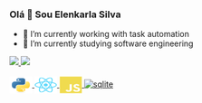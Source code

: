 ### Olá 👋 Sou Elenkarla Silva

- 🔭 I’m currently working with task automation
- 🌱 I’m currently studying software engineering 
<div> 
  <a href = "https://www.linkedin.com/in/elen-da-silva-23b2a3ab">
  <img height= "180cm" src = "https://github-readme-stats.vercel.app/api?username=ekarla&show_icons=true&theme=radical"/>
  <img height= "180cm" src = "https://github-readme-stats.vercel.app/api/top-langs/?username=ekarla&layout=compact&theme=radical"/>   
</div>
  
<div style = "display: inline_block"><br>
  <img align="center" alt="eKarla-Python" height="30" width="40" src="https://raw.githubusercontent.com/devicons/devicon/master/icons/python/python-original.svg" style="max-width: 100%;">
  <img align="center" alt="ekarla-React" height="30" width="40" src="https://raw.githubusercontent.com/devicons/devicon/master/icons/react/react-original.svg" style="max-width: 100%;">
  <img align="center" alt="ekarla-Js" height="30" width="40" src="https://raw.githubusercontent.com/devicons/devicon/master/icons/javascript/javascript-plain.svg" style="max-width: 100%;">
  <img src="https://camo.githubusercontent.com/1b8a779f280e099e2d67ab949dad604e25ce0d321e66474c04430201790b3874/68747470733a2f2f7777772e766563746f726c6f676f2e7a6f6e652f6c6f676f732f73716c6974652f73716c6974652d69636f6e2e737667" alt="sqlite" width="40" height="40" data-canonical-src="https://www.vectorlogo.zone/logos/sqlite/sqlite-icon.svg" style="max-width: 100%;">
  
</div>
  
##
 
